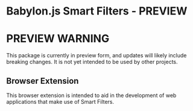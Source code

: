 # Babylon.js Smart Filters - PREVIEW

# PREVIEW WARNING

This package is currently in preview form, and updates will likely include breaking changes. It is not yet intended to be used by other projects.

## Browser Extension

This browser extension is intended to aid in the development of web applications that make use of Smart Filters.
